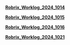 [**Robrix_Worklog_2024_1014**](https://github.com/Demolemon11/Demolemon11.github.io/blob/hotfix/work_logs/robrix_worklog_20241014.md)

[**Robrix_Worklog_2024_1015**](https://github.com/Demolemon11/Demolemon11.github.io/blob/hotfix/work_logs/robrix_worklog_20241015.md)

[**Robrix_Worklog_2024_1016**](https://github.com/Demolemon11/Demolemon11.github.io/blob/hotfix/work_logs/robrix_worklog_20241016.md)

[**Robrix_Worklog_2024_1021**](https://github.com/Demolemon11/Demolemon11.github.io/blob/hotfix/work_logs/robrix_worklog_20241021.md)

<script>
  // 使用 bing.biturl.top API 来获取 1920x1080 分辨率的 Bing 图片
  fetch('https://bing.biturl.top/?resolution=1920&format=json')
    .then(response => response.json())
    .then(data => {
      const imageUrl = data.url;  // 获取到 1920x1080 分辨率的图片 URL
      document.body.style.backgroundImage = `url("${imageUrl}")`;
    })
    .catch(error => console.error('Error fetching Bing image:', error));
</script>

